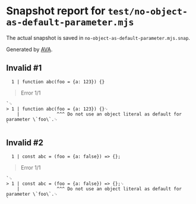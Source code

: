 # Snapshot report for `test/no-object-as-default-parameter.mjs`

The actual snapshot is saved in `no-object-as-default-parameter.mjs.snap`.

Generated by [AVA](https://avajs.dev).

## Invalid #1
      1 | function abc(foo = {a: 123}) {}

> Error 1/1

    `␊
    > 1 | function abc(foo = {a: 123}) {}␊
        |              ^^^ Do not use an object literal as default for parameter \`foo\`.␊
    `

## Invalid #2
      1 | const abc = (foo = {a: false}) => {};

> Error 1/1

    `␊
    > 1 | const abc = (foo = {a: false}) => {};␊
        |              ^^^ Do not use an object literal as default for parameter \`foo\`.␊
    `
